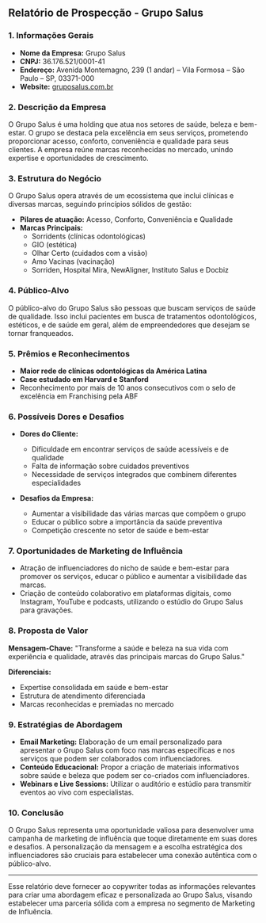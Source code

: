 ## Relatório de Prospecção - Grupo Salus

### 1. Informações Gerais
- **Nome da Empresa:** Grupo Salus
- **CNPJ:** 36.176.521/0001-41
- **Endereço:** Avenida Montemagno, 239 (1 andar) – Vila Formosa – São Paulo – SP, 03371-000
- **Website:** [gruposalus.com.br](https://gruposalus.com.br)

### 2. Descrição da Empresa
O Grupo Salus é uma holding que atua nos setores de saúde, beleza e bem-estar. O grupo se destaca pela excelência em seus serviços, prometendo proporcionar acesso, conforto, conveniência e qualidade para seus clientes. A empresa reúne marcas reconhecidas no mercado, unindo expertise e oportunidades de crescimento.

### 3. Estrutura do Negócio
O Grupo Salus opera através de um ecossistema que inclui clínicas e diversas marcas, seguindo princípios sólidos de gestão:
- **Pilares de atuação:** Acesso, Conforto, Conveniência e Qualidade
- **Marcas Principais:** 
  - Sorridents (clínicas odontológicas)
  - GIO (estética)
  - Olhar Certo (cuidados com a visão)
  - Amo Vacinas (vacinação)
  - Sorriden, Hospital Mira, NewAligner, Instituto Salus e Docbiz

### 4. Público-Alvo
O público-alvo do Grupo Salus são pessoas que buscam serviços de saúde de qualidade. Isso inclui pacientes em busca de tratamentos odontológicos, estéticos, e de saúde em geral, além de empreendedores que desejam se tornar franqueados.

### 5. Prêmios e Reconhecimentos
- **Maior rede de clínicas odontológicas da América Latina**
- **Case estudado em Harvard e Stanford**
- Reconhecimento por mais de 10 anos consecutivos com o selo de excelência em Franchising pela ABF

### 6. Possíveis Dores e Desafios
- **Dores do Cliente:**
  - Dificuldade em encontrar serviços de saúde acessíveis e de qualidade
  - Falta de informação sobre cuidados preventivos
  - Necessidade de serviços integrados que combinem diferentes especialidades

- **Desafios da Empresa:**
  - Aumentar a visibilidade das várias marcas que compõem o grupo
  - Educar o público sobre a importância da saúde preventiva
  - Competição crescente no setor de saúde e bem-estar

### 7. Oportunidades de Marketing de Influência
- Atração de influenciadores do nicho de saúde e bem-estar para promover os serviços, educar o público e aumentar a visibilidade das marcas.
- Criação de conteúdo colaborativo em plataformas digitais, como Instagram, YouTube e podcasts, utilizando o estúdio do Grupo Salus para gravações.

### 8. Proposta de Valor
**Mensagem-Chave:** "Transforme a saúde e beleza na sua vida com experiência e qualidade, através das principais marcas do Grupo Salus."

**Diferenciais:**
- Expertise consolidada em saúde e bem-estar
- Estrutura de atendimento diferenciada
- Marcas reconhecidas e premiadas no mercado

### 9. Estratégias de Abordagem
- **Email Marketing:** Elaboração de um email personalizado para apresentar o Grupo Salus com foco nas marcas específicas e nos serviços que podem ser colaborados com influenciadores.
- **Conteúdo Educacional:** Propor a criação de materiais informativos sobre saúde e beleza que podem ser co-criados com influenciadores.
- **Webinars e Live Sessions:** Utilizar o auditório e estúdio para transmitir eventos ao vivo com especialistas.

### 10. Conclusão
O Grupo Salus representa uma oportunidade valiosa para desenvolver uma campanha de marketing de influência que toque diretamente em suas dores e desafios. A personalização da mensagem e a escolha estratégica dos influenciadores são cruciais para estabelecer uma conexão autêntica com o público-alvo.

---

Esse relatório deve fornecer ao copywriter todas as informações relevantes para criar uma abordagem eficaz e personalizada ao Grupo Salus, visando estabelecer uma parceria sólida com a empresa no segmento de Marketing de Influência.